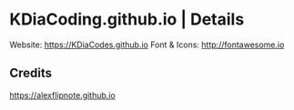 # KDiaCoding.github.io | Details
Website: https://KDiaCodes.github.io
Font & Icons: http://fontawesome.io

## Credits
https://alexflipnote.github.io
